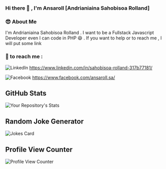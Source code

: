 ### Hi there 👋 , I'm Ansaroll [Andrianiaina Sahobisoa Rolland]

<!--
**ansaroll/ansaroll** is a ✨ _special_ ✨ repository because its `README.md` (this file) appears on your GitHub profile.

Here are some ideas to get you started:

- 🔭 I’m currently working on ...
- 🌱 I’m currently learning ...
- 👯 I’m looking to collaborate on ...
- 🤔 I’m looking for help with ...
- 💬 Ask me about ...
- 📫 How to reach me: ...
- 😄 Pronouns: ...
- ⚡ Fun fact: ...
-->

### 😎 About Me 
I'm Andrianiaina Sahobisoa Rolland . 
I want to be a Fullstack Javascript Developer even I can code in PHP 😄 . If you want to help or to reach me , I will put some link 

### 📧 to reach me :
![LinkedIn](https://img.shields.io/badge/LinkedIn-000000?style=for-the-badge&logo=LinkedIn&logoColor=blue) https://www.linkedin.com/in/sahobisoa-rolland-317b77181/

![Facebook](https://img.shields.io/badge/Facebook-000000?style=for-the-badge&logo=Facebook&logoColor=blue) https://www.facebook.com/ansaroll.sa/

##  GitHub Stats
![Your Repository's Stats](https://github-readme-stats.vercel.app/api?username=ansaroll&show_icons=true)

<!-- ## Most Used Languages
![Your Repository's Stats](https://github-readme-stats.vercel.app/api/top-langs/?username=ansaroll&theme=blue-green) -->

<!-- ## Contributors Badge
![Your Repository's Stats](https://contrib.rocks/image?repo=ansaroll/PHP) -->

##  Random Joke Generator
![Jokes Card](https://readme-jokes.vercel.app/api)
##  Profile View Counter
![Profile View Counter](https://komarev.com/ghpvc/?username=ansaroll)

